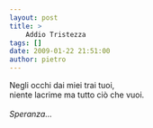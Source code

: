 ```yaml
---
layout: post
title: >
    Addio Tristezza
tags: []
date: 2009-01-22 21:51:00
author: pietro
---
```

Negli occhi dai miei trai tuoi,<br/>niente lacrime ma tutto ciò che vuoi.<br/><br/><span style="font-style: italic">Speranza...</span>
